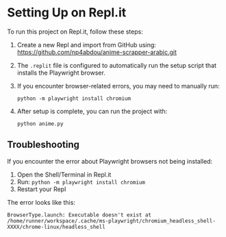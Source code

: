 # Setting Up on Repl.it

To run this project on Repl.it, follow these steps:

1. Create a new Repl and import from GitHub using: https://github.com/np4abdou/anime-scrapper-arabic.git

2. The `.replit` file is configured to automatically run the setup script that installs the Playwright browser.

3. If you encounter browser-related errors, you may need to manually run:
   ```
   python -m playwright install chromium
   ```

4. After setup is complete, you can run the project with:
   ```
   python anime.py
   ```

## Troubleshooting

If you encounter the error about Playwright browsers not being installed:

1. Open the Shell/Terminal in Repl.it
2. Run: `python -m playwright install chromium`
3. Restart your Repl

The error looks like this:
```
BrowserType.launch: Executable doesn't exist at /home/runner/workspace/.cache/ms-playwright/chromium_headless_shell-XXXX/chrome-linux/headless_shell
``` 